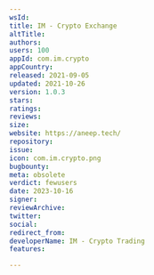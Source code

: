 ```yaml
---
wsId: 
title: IM - Crypto Exchange
altTitle: 
authors: 
users: 100
appId: com.im.crypto
appCountry: 
released: 2021-09-05
updated: 2021-10-26
version: 1.0.3
stars: 
ratings: 
reviews: 
size: 
website: https://aneep.tech/
repository: 
issue: 
icon: com.im.crypto.png
bugbounty: 
meta: obsolete
verdict: fewusers
date: 2023-10-16
signer: 
reviewArchive: 
twitter: 
social: 
redirect_from: 
developerName: IM - Crypto Trading
features: 

---
```



